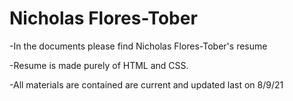 # Nicholas Flores-Tober

-In the documents please find Nicholas Flores-Tober's resume

-Resume is made purely of HTML and CSS.

-All materials are contained are current and updated last on 8/9/21 
